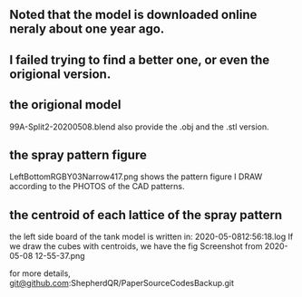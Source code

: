 <!--
 * @Author: Shepherd Qirong
 * @Date: 2020-05-08 13:03:58
 * @Github: https://github.com/ShepherdQR
 * @LastEditors: Shepherd Qirong
 * @LastEditTime: 2020-05-08 13:16:52
 * @Copyright (c) 2019--20xx Shepherd Qirong. All rights reserved.
 -->

## Noted that the model is downloaded online neraly about one year ago. 
## I failed trying to find a better one, or even the origional version.

## the origional model

99A-Split2-20200508.blend
also provide the .obj and the .stl version.

## the spray pattern figure
LeftBottomRGBY03Narrow417.png shows the pattern figure I DRAW according to the PHOTOS of the CAD patterns.


## the centroid of each lattice of the spray pattern
the left side board of the tank model is written in:
2020-05-0812:56:18.log
If we draw the cubes with centroids, we have the fig Screenshot from 2020-05-08 12-55-37.png

for more details, git@github.com:ShepherdQR/PaperSourceCodesBackup.git
